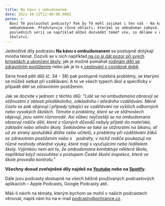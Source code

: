 ```yaml
---
title: Na kávu s ombudsmanem
date: 2021-10-22T12:00:00.000Z
perex: >-
  Baví Tě poslouchat podcasty? Pak by Tě mohl zajímat i ten náš - Na kávu s
  ombudsmanem. Představuje různé oblasti, kterými se ombudsman zabývá. V jedné z
  posledních sérií se například můžeš dozvědět téměř vše, co děláme v oblasti
  školství.
---
```




Jednotlivé díly podcastu **Na kávu s ombudsmanem** se postupně dotýkají mnoha témat. Dozvíš se v nich například[ na co si dát pozor při svých brigádách a ukončení školy](https://www.youtube.com/watch?v=IrrFMT1evB4&amp;list=PLWNv_IxgJdEKvV9-ZYu7VTxvc1SjDRb2i&amp;index=31), jak je možné pomáhat [rodinám dětí se zdravotním postižením](https://www.youtube.com/watch?v=BFAgMfI3zRk&amp;list=PLWNv_IxgJdEKvV9-ZYu7VTxvc1SjDRb2i&amp;index=23) nebo jak je to s[ cestování v covidové době](https://www.youtube.com/watch?v=U__Fh4w4ERk&amp;list=PLWNv_IxgJdEKvV9-ZYu7VTxvc1SjDRb2i&amp;index=30). 



Série hned pěti dílů (č. 34 - 38) pak postupně rozebírá problémy, se kterými se můžeš setkat při vzdělávání. A to ve všech typech škol a specificky v případě dětí se zdravotním postižením. 



Jak se dozvíte v jednom z těchto dílů: *&quot;Lidé se na ombudsmana obracejí se stížnostmi z oblasti předškolního, základního i středního vzdělávání. Méně často se pak objevují i případy týkající se vzdělávání na vyšších odborných nebo vysokých školách. Témata a problémy, které se ve stížnostech objevují, jsou velmi různorodé. Asi vůbec nejčastěji se na ombudsmana obracejí rodiče dětí, které z různých důvodů nebyly přijaté do mateřské, základní nebo střední školy. Setkáváme se také se stížnostmi na šikanu, ať už ze strany spolužáků dítěte nebo učitelů, s problémy při vzdělávání žáků se zdravotním postižením nebo s　podněty, v nichž rodiče poukazují na různé neshody ohledně výuky, které mají s vyučujícími nebo ředitelem školy. Výjimkou není ani to, že ombudsmana kontaktuje některá škola, například když nesouhlasí s postupem České školní inspekce, která ve škole provedla kontrolu.&quot;*



**Všechny dosud zveřejněné díly najdeš na [Youtube](https://www.youtube.com/playlist?list=PLWNv_IxgJdEKvV9-ZYu7VTxvc1SjDRb2i) nebo na [Spotify](https://open.spotify.com/show/0cUUj1UIaAu3hYzWgLNO6P?fbclid=IwAR2BbFgIdbE2Ke8LubN8m-iVR5KLLj0KsZH-Q96QqzpVYM1WVG3_NFuAel4).** 



Dále jsou podcasty dostupné na všech běžně používaných podcastových aplikacích – Apple Podcasts, Google Podcasty atd..



Máš-li návrh na témata, kterým bychom se mohli v našich podcastech věnovat, napiš nám ho na e-mail [podcasty@ochrance.cz](mailto:podcasty@ochrance.cz).


